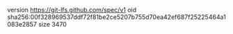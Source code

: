 version https://git-lfs.github.com/spec/v1
oid sha256:00f328969537ddf72f81be2ce5207b755d70ea42ef687f25225464a1083e2857
size 3470
